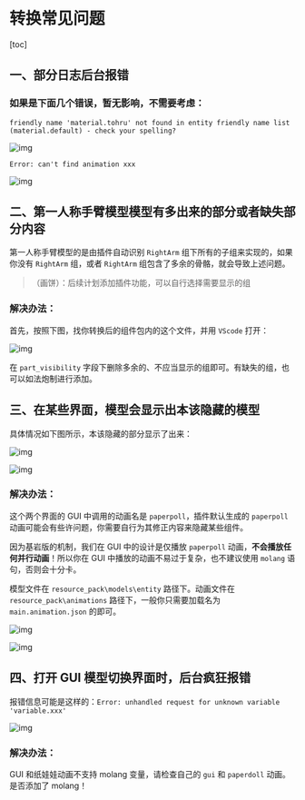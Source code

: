 # 转换常见问题
[toc]

## 一、部分日志后台报错

### 如果是下面几个错误，暂无影响，不需要考虑：

`friendly name 'material.tohru' not found in entity friendly name list (material.default) - check your spelling?`

![img](./img/16.png)

`Error: can't find animation xxx`

![img](./img/17.png)

## 二、第一人称手臂模型模型有多出来的部分或者缺失部分内容

第一人称手臂模型的是由插件自动识别 `RightArm` 组下所有的子组来实现的，如果你没有 `RightArm` 组，或者 `RightArm` 组包含了多余的骨骼，就会导致上述问题。

> （画饼）：后续计划添加插件功能，可以自行选择需要显示的组

### 解决办法：

首先，按照下图，找你转换后的组件包内的这个文件，并用 `VScode` 打开：

![img](./img/19.png)

在 `part_visibility` 字段下删除多余的、不应当显示的组即可。有缺失的组，也可以如法炮制进行添加。

## 三、在某些界面，模型会显示出本该隐藏的模型

具体情况如下图所示，本该隐藏的部分显示了出来：

![img](./img/20.png)

![img](./img/21.png)

### 解决办法：

这个两个界面的 GUI 中调用的动画名是 `paperpoll`，插件默认生成的 `paperpoll` 动画可能会有些许问题，你需要自行为其修正内容来隐藏某些组件。

因为基岩版的机制，我们在 GUI 中的设计是仅播放 `paperpoll` 动画，**不会播放任何并行动画**！所以你在 GUI 中播放的动画不易过于复杂，也不建议使用 `molang` 语句，否则会十分卡。

模型文件在 `resource_pack\models\entity` 路径下。动画文件在 `resource_pack\animations` 路径下，一般你只需要加载名为 `main.animation.json` 的即可。

![img](./img/22.png)

![img](./img/23.png)

## 四、打开 GUI 模型切换界面时，后台疯狂报错

报错信息可能是这样的：`Error: unhandled request for unknown variable 'variable.xxx'`

![img](./img/18.png)

### 解决办法：

GUI 和纸娃娃动画不支持 molang 变量，请检查自己的 `gui` 和 `paperdoll` 动画。是否添加了 molang！
